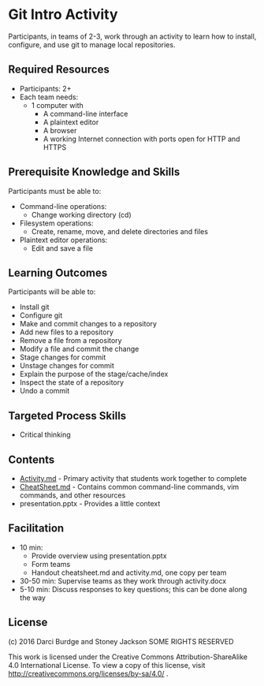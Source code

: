 # Git Intro Activity

Participants, in teams of 2-3, work through an activity to learn how to install, configure, and use git to manage local repositories.

## Required Resources

- Participants: 2+
- Each team needs:
  - 1 computer with
    - A command-line interface
    - A plaintext editor
    - A browser
    - A working Internet connection with ports open for HTTP and HTTPS

## Prerequisite Knowledge and Skills

Participants must be able to:

- Command-line operations:
  - Change working directory (cd)
- Filesystem operations:
  - Create, rename, move, and delete directories and files
- Plaintext editor operations:
  - Edit and save a file

## Learning Outcomes

Participants will be able to:

- Install git
- Configure git
- Make and commit changes to a repository
- Add new files to a repository
- Remove a file from a repository
- Modify a file and commit the change
- Stage changes for commit
- Unstage changes for commit
- Explain the purpose of the stage/cache/index
- Inspect the state of a repository
- Undo a commit

## Targeted Process Skills

- Critical thinking

## Contents

- [Activity.md](Activity.md) - Primary activity that students work together to complete
- [CheatSheet.md](CheatSheet.md) - Contains common command-line commands, vim commands, and other resources
- presentation.pptx - Provides a little context

## Facilitation

- 10 min:
  - Provide overview using presentation.pptx
  - Form teams
  - Handout cheatsheet.md and activity.md, one copy per team
- 30-50 min: Supervise teams as they work through activity.docx
- 5-10 min: Discuss responses to key questions; this can be done along the way

## License

(c) 2016 Darci Burdge and Stoney Jackson SOME RIGHTS RESERVED

This work is licensed under the Creative Commons Attribution-ShareAlike 4.0 International License. To view a copy of this license, visit http://creativecommons.org/licenses/by-sa/4.0/ .
